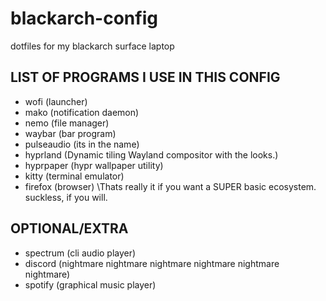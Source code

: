 # blackarch-config
dotfiles for my blackarch surface laptop

## LIST OF PROGRAMS I USE IN THIS CONFIG
  + wofi (launcher)
  + mako (notification daemon)
  + nemo (file manager)
  + waybar (bar program)
  + pulseaudio (its in the name)
  + hyprland (Dynamic tiling Wayland compositor with the looks.)
  + hyprpaper (hypr wallpaper utility)
  + kitty (terminal emulator)
  + firefox (browser)
\Thats really it if you want a SUPER basic ecosystem.
suckless, if you will.

## OPTIONAL/EXTRA
  + spectrum (cli audio player)
  + discord (nightmare nightmare nightmare nightmare nightmare nightmare)
  + spotify (graphical music player)
